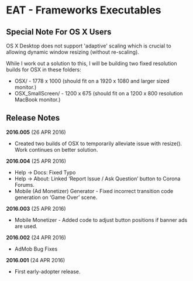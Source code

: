 # EAT - Frameworks Executables

## Special Note For OS X Users
OS X Desktop does not support 'adaptive' scaling which is crucial to allowing dynamic window resizing (without re-scaling).

While I work out a solution to this, I will be building two fixed resolution builds for OSX in these folders:
 * OSX/ - 1778 x 1000 (should fit on a 1920 x 1080 and larger sized monitor.)
 * OSX_SmallScreen/ - 1200 x 675 (should fit on a 1200 x 800 resolution MacBook monitor.)

## Release Notes

__2016.005__ (26 APR 2016)
 * Created two builds of OSX to temporarily alleviate issue with resize().  Work continues on better solution. 


__2016.004__ (25 APR 2016)
 * Help -> Docs: Fixed Typo
 * Help -> About: Linked ‘Report Issue / Ask Question’ button to Corona Forums.
 * Mobile (Ad Monetizer) Generator - Fixed incorrect transition code generation on ‘Game Over’ scene.

__2016.003__ (25 APR 2016)
 * Mobile Monetizer - Added code to adjust button positions if banner ads are used.

__2016.002__ (24 APR 2016)
 * AdMob Bug Fixes

__2016.001__ (24 APR 2016)
 * First early-adopter release.

